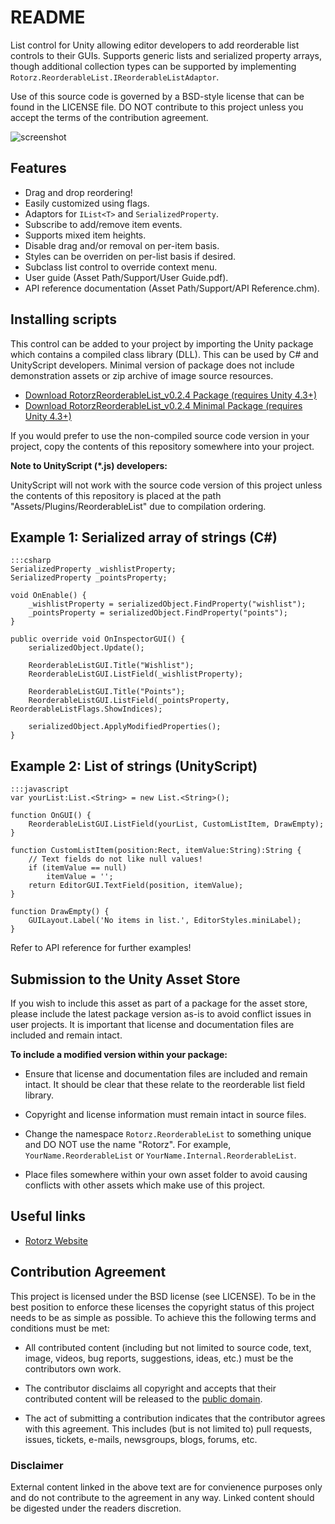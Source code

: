 README
======

List control for Unity allowing editor developers to add reorderable list controls to
their GUIs. Supports generic lists and serialized property arrays, though additional
collection types can be supported by implementing `Rotorz.ReorderableList.IReorderableListAdaptor`.

Use of this source code is governed by a BSD-style license that can be found in
the LICENSE file. DO NOT contribute to this project unless you accept the terms of the
contribution agreement.

![screenshot](https://bitbucket.org/rotorz/reorderable-list-editor-field-for-unity/raw/master/screenshot.png)

Features
--------

- Drag and drop reordering!
- Easily customized using flags.
- Adaptors for `IList<T>` and `SerializedProperty`.
- Subscribe to add/remove item events.
- Supports mixed item heights.
- Disable drag and/or removal on per-item basis.
- Styles can be overriden on per-list basis if desired.
- Subclass list control to override context menu.
- User guide (Asset Path/Support/User Guide.pdf).
- API reference documentation (Asset Path/Support/API Reference.chm).

Installing scripts
------------------

This control can be added to your project by importing the Unity package which
contains a compiled class library (DLL). This can be used by C# and UnityScript
developers. Minimal version of package does not include demonstration assets or
zip archive of image source resources.

- [Download RotorzReorderableList_v0.2.4 Package (requires Unity 4.3+)](<https://bitbucket.org/rotorz/reorderable-list-editor-field-for-unity/downloads/RotorzReorderableList_v0.2.4.unitypackage>)
- [Download RotorzReorderableList_v0.2.4 Minimal Package (requires Unity 4.3+)](<https://bitbucket.org/rotorz/reorderable-list-editor-field-for-unity/downloads/RotorzReorderableList_v0.2.4_min.unitypackage>)

If you would prefer to use the non-compiled source code version in your project,
copy the contents of this repository somewhere into your project.

**Note to UnityScript (*.js) developers:**

UnityScript will not work with the source code version of this project unless
the contents of this repository is placed at the path "Assets/Plugins/ReorderableList"
due to compilation ordering.

Example 1: Serialized array of strings (C#)
-------------------------------------------

    :::csharp
    SerializedProperty _wishlistProperty;
    SerializedProperty _pointsProperty;

    void OnEnable() {
        _wishlistProperty = serializedObject.FindProperty("wishlist");
        _pointsProperty = serializedObject.FindProperty("points");
    }

    public override void OnInspectorGUI() {
        serializedObject.Update();

        ReorderableListGUI.Title("Wishlist");
        ReorderableListGUI.ListField(_wishlistProperty);

        ReorderableListGUI.Title("Points");
        ReorderableListGUI.ListField(_pointsProperty, ReorderableListFlags.ShowIndices);

        serializedObject.ApplyModifiedProperties();
    }

Example 2: List of strings (UnityScript)
----------------------------------------

    :::javascript
    var yourList:List.<String> = new List.<String>();
    
    function OnGUI() {
        ReorderableListGUI.ListField(yourList, CustomListItem, DrawEmpty);
    }
    
    function CustomListItem(position:Rect, itemValue:String):String {
        // Text fields do not like null values!
        if (itemValue == null)
            itemValue = '';
        return EditorGUI.TextField(position, itemValue);
    }
    
    function DrawEmpty() {
        GUILayout.Label('No items in list.', EditorStyles.miniLabel);
    }

Refer to API reference for further examples!

Submission to the Unity Asset Store
-----------------------------------

If you wish to include this asset as part of a package for the asset store, please
include the latest package version as-is to avoid conflict issues in user projects.
It is important that license and documentation files are included and remain intact.

**To include a modified version within your package:**

- Ensure that license and documentation files are included and remain intact. It should
  be clear that these relate to the reorderable list field library.

- Copyright and license information must remain intact in source files.

- Change the namespace `Rotorz.ReorderableList` to something unique and DO NOT use the
  name "Rotorz". For example, `YourName.ReorderableList` or `YourName.Internal.ReorderableList`.

- Place files somewhere within your own asset folder to avoid causing conflicts with
  other assets which make use of this project.

Useful links
------------

- [Rotorz Website](<http://rotorz.com>)

Contribution Agreement
----------------------

This project is licensed under the BSD license (see LICENSE). To be in the best
position to enforce these licenses the copyright status of this project needs to
be as simple as possible. To achieve this the following terms and conditions
must be met:

- All contributed content (including but not limited to source code, text,
  image, videos, bug reports, suggestions, ideas, etc.) must be the
  contributors own work.

- The contributor disclaims all copyright and accepts that their contributed
  content will be released to the [public domain](<http://en.wikipedia.org/wiki/Public_domain>).

- The act of submitting a contribution indicates that the contributor agrees
  with this agreement. This includes (but is not limited to) pull requests, issues,
  tickets, e-mails, newsgroups, blogs, forums, etc.

### Disclaimer

External content linked in the above text are for convienence purposes only and
do not contribute to the agreement in any way. Linked content should be digested
under the readers discretion.
